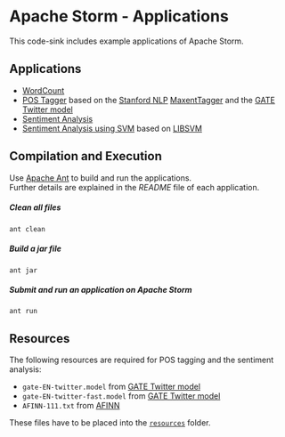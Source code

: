 Apache Storm - Applications
==========
This code-sink includes example applications of Apache Storm.

## Applications
  - [WordCount](wordcount)
  - [POS Tagger](pos_tagger) based on the [Stanford NLP](http://nlp.stanford.edu/software/corenlp.shtml) [MaxentTagger](http://nlp.stanford.edu/nlp/javadoc/javanlp/edu/stanford/nlp/tagger/maxent/MaxentTagger.html) and the [GATE Twitter model](https://gate.ac.uk/wiki/twitter-postagger.html)
  - [Sentiment Analysis](sentiment_analysis)
  - [Sentiment Analysis using SVM](sentiment_analysis_svm) based on [LIBSVM](http://www.csie.ntu.edu.tw/~cjlin/libsvm/)

## Compilation and Execution
Use [Apache Ant](http://ant.apache.org) to build and run the applications.<br>
Further details are explained in the *README* file of each application. 

##### Clean all files
`ant clean`

##### Build a jar file
`ant jar`

##### Submit and run an application on Apache Storm
`ant run`

## Resources
The following resources are required for POS tagging and the sentiment analysis:

 - `gate-EN-twitter.model` from [GATE Twitter model](https://gate.ac.uk/wiki/twitter-postagger.html)
 - `gate-EN-twitter-fast.model` from [GATE Twitter model](https://gate.ac.uk/wiki/twitter-postagger.html)
 - `AFINN-111.txt` from [AFINN](http://www2.imm.dtu.dk/pubdb/views/publication_details.php?id=6010)

These files have to be placed into the [`resources`](resources) folder.



